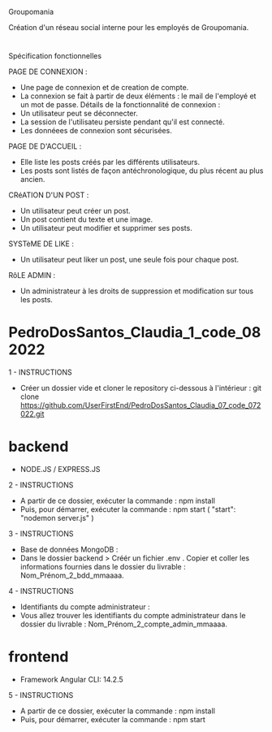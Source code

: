 Groupomania

Création d'un réseau social interne pour les employés de Groupomania.

#

Spécification fonctionnelles

PAGE DE CONNEXION : 
- Une page de connexion et de creation de compte.
- La connexion se fait à partir de deux éléments : le mail de l'employé et un mot de passe.
Détails de la fonctionnalité de connexion :
- Un utilisateur peut se déconnecter.
- La session de l'utilisateu persiste pendant qu'il est connecté.
- Les donnéees de connexion sont sécurisées.

PAGE DE D'ACCUEIL : 
- Elle liste les posts créés par les différents utilisateurs.
- Les posts sont listés de façon antéchronologique, du plus récent au plus ancien.

CRéATION D'UN POST :
- Un utilisateur peut créer un post.
- Un post contient du texte et une image.
- Un utilisateur peut modifier et supprimer ses posts.

SYSTèME DE LIKE :
- Un utilisateur peut liker un post, une seule fois pour chaque post.

RôLE ADMIN :
- Un administrateur à les droits de suppression et modification sur tous les posts.

#

# PedroDosSantos_Claudia_1_code_082022
1 - INSTRUCTIONS
- Créer un dossier vide et cloner le repository ci-dessous à l'intérieur :
git clone https://github.com/UserFirstEnd/PedroDosSantos_Claudia_07_code_072022.git

# backend

- NODE.JS / EXPRESS.JS

2 - INSTRUCTIONS
- A partir de ce dossier, exécuter la commande : npm install
- Puis, pour démarrer, exécuter la commande : npm start ( "start": "nodemon server.js" )

3 - INSTRUCTIONS
- Base de données MongoDB :
- Dans le dossier backend > Créér un fichier .env . Copier et coller les informations fournies dans le dossier du livrable : Nom_Prénom_2_bdd_mmaaaa.

4 - INSTRUCTIONS
- Identifiants du compte administrateur :
- Vous allez trouver les identifiants du compte administrateur dans le dossier du livrable : Nom_Prénom_2_compte_admin_mmaaaa.


# frontend

- Framework Angular CLI: 14.2.5

5 - INSTRUCTIONS
- A partir de ce dossier, exécuter la commande : npm install
- Puis, pour démarrer, exécuter la commande : npm start